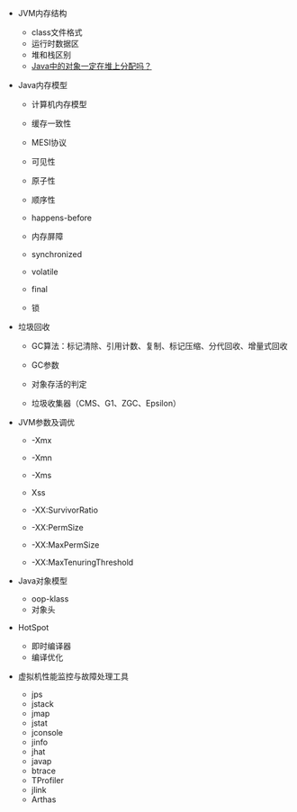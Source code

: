 * JVM内存结构
            
    * class文件格式
    * 运行时数据区
    * 堆和栈区别
    * [Java中的对象一定在堆上分配吗？](/basement/jvm/stack-alloc.md)
    
* Java内存模型
    
    * 计算机内存模型
    * 缓存一致性
    * MESI协议
    
    * 可见性
    * 原子性
    * 顺序性
    * happens-before
    
    * 内存屏障
    * synchronized
    * volatile
    * final
    * 锁
    
* 垃圾回收
    
    * GC算法：标记清除、引用计数、复制、标记压缩、分代回收、增量式回收
    
    * GC参数
    * 对象存活的判定
    * 垃圾收集器（CMS、G1、ZGC、Epsilon）
    
* JVM参数及调优
    
    * -Xmx
    * -Xmn
    * -Xms
    * Xss
    * -XX:SurvivorRatio
    
    * -XX:PermSize
    * -XX:MaxPermSize
    * -XX:MaxTenuringThreshold
    
* Java对象模型
    
    * oop-klass
    * 对象头
    
* HotSpot
    
    * 即时编译器
    * 编译优化
    
* 虚拟机性能监控与故障处理工具
    
    * jps
    * jstack
    * jmap
    * jstat
    * jconsole
    * jinfo
    * jhat
    * javap
    * btrace
    * TProfiler
    * jlink
    * Arthas